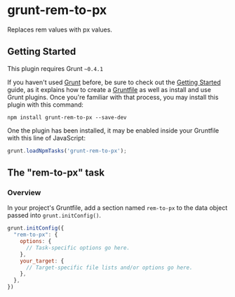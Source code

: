 # grunt-rem-to-px

Replaces rem values with px values.

## Getting Started
This plugin requires Grunt `~0.4.1`

If you haven't used [Grunt](http://gruntjs.com/) before, be sure to check out the [Getting Started](http://gruntjs.com/getting-started) guide, as it explains how to create a [Gruntfile](http://gruntjs.com/sample-gruntfile) as well as install and use Grunt plugins. Once you're familiar with that process, you may install this plugin with this command:

```shell
npm install grunt-rem-to-px --save-dev
```

One the plugin has been installed, it may be enabled inside your Gruntfile with this line of JavaScript:

```js
grunt.loadNpmTasks('grunt-rem-to-px');
```

## The "rem-to-px" task

### Overview
In your project's Gruntfile, add a section named `rem-to-px` to the data object passed into `grunt.initConfig()`.

```js
grunt.initConfig({
  "rem-to-px": {
    options: {
      // Task-specific options go here.
    },
    your_target: {
      // Target-specific file lists and/or options go here.
    },
  },
})
```
